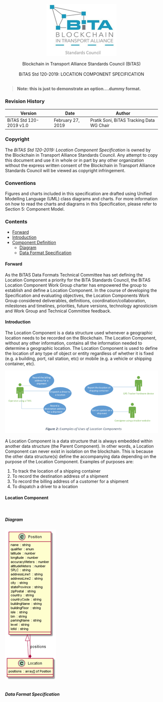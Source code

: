 <p align="center">
  <img src="bsc-logo.png">
</p>

<p align="center">
Blockchain in Transport Alliance Standards Council (BiTAS)
<br><br>
BiTAS Std 120-2019: LOCATION COMPONENT SPECIFICATION
</br></br>
</p>


> **Note:  this is just to demonstrate an option....dummy format.**

### Revision History

Version | Date | Author
---------|----------|---------
 BiTAS Std 120-2019 v1.0 | February 27, 2019 | Pratik Soni, BiTAS Tracking Data WG Chair

### Copyright

The *BiTAS Std 120-2019: Location Component Specification* is owned by the Blockchain in Transport Alliance Standards Council. Any attempt to copy this document and use it in whole or in part by any other organization without the express written consent of the Blockchain in Transport Alliance Standards Council will be viewed as copyright infringement.

### Conventions

Figures and charts included in this specification are drafted using Unified Modelling Language (UML) class diagrams and charts. For more information on how to read the charts and diagrams in this Specification, please refer to Section 5: Component Model.

### Contents

- [Forward](#forward)
- [Introduction](#introduction)
- [Component Definition](#location-component)
  - [Diagram](#diagram) 
  - [Data Format Specification](#spec)

#### Forward

As the BiTAS Data Formats Technical Committee has set defining the Location Component a priority for the BiTA Standards Council, the BiTAS Location Component Work Group charter has empowered the group to establish and define a Location Component. In the course of developing the Specification and evaluating objectives, the Location Components Work Group considered deliverables, definitions, coordination/collaboration, milestones and timelines, priorities, future versions, technology agnosticism and Work Group and Technical Committee feedback.

#### Introduction

The Location Component is a data structure used whenever a geographic location needs to be recorded on the Blockchain. The Location Component, without any other information, contains all the information needed to determine a geographic location.  The Location Component is used to define the location of any type of object or entity regardless of whether it is fixed (e.g. a building, port, rail station, etc) or mobile (e.g. a vehicle or shipping container, etc).

![figure2](location-figure2.png)

A Location Component is a data structure that is always embedded within another data structure (the Parent Component). In other words, a Location Component can never exist in isolation on the blockchain. This is because the other data structure(s) define the accompanying data depending on the purpose of the Location Component. Examples of purposes are:
1. To track the location of a shipping container
2. To record the destination address of a shipment
3. To record the billing address of a customer for a shipment
4. To dispatch a driver to a location

#### Location Component

</br>

##### Diagram

![BSC Logo](location.png)
</br>
</br>

##### Data Format Specification

</br>
</br>
